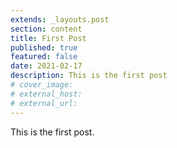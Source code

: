 ```yaml
---
extends: _layouts.post
section: content
title: First Post
published: true
featured: false
date: 2021-02-17
description: This is the first post
# cover_image: 
# external_host: 
# external_url: 
---
```


This is the first post. 